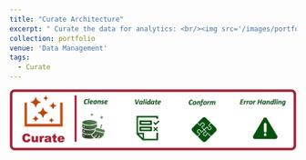 ```yaml
---
title: "Curate Architecture"
excerpt: " Curate the data for analytics: <br/><img src='/images/portfolio/CurateProcess.png'>"
collection: portfolio
venue: 'Data Management'
tags:
  - Curate
---
```


<img src='/images/portfolio/CurateProcess.png'>
